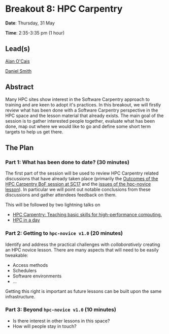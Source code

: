 # Breakout 8: **HPC Carpentry**

**Date**: Thursday, 31 May

**Time**: 2:35-3:35 pm (1 hour)

## Lead(s)

[Alan O'Cais](https://github.com/carpentries/carpentrycon/blob/master/ShortBio/SessionChairs/AlanOCais-bio.md)

[Daniel Smith](https://github.com/carpentries/carpentrycon/blob/master/ShortBio/SessionChairs/DanielSmith-bio.md)

## Abstract

Many HPC sites show interest in the Software Carpentry approach to training and are keen to adopt it's practices. In this breakout, we will firstly review what has been done with a Software Carpentry perspective in the HPC space and the lesson material that already exists. The main goal of the session is to gather interested people together, evaluate what has been done, map out where we would like to go and define some short term targets to help us get there.

## The Plan

### **Part 1**: What has been done to date? (30 minutes)

The first part of the session will be used to review HPC Carpentry related discussions that have already taken place (primarily the [Outcomes of the HPC Carpentry BoF session at SC17](https://github.com/hpc-uk/sc17-hpccarpentry-bof/raw/master/pdf/sc17-hpccarpentry-bof-report.pdf) and the [issues of the hpc-novice lesson](https://github.com/swcarpentry/hpc-novice/issues)). In particular we will point out notable conclusions from these discussions and gather attendees feedback on them.

This will be followed by two lightning talks on
- [HPC Carpentry:
Teaching basic skills for high-performance computing.](https://hpc-carpentry.github.io/)
- [HPC in a day](https://psteinb.github.io/hpc-in-a-day/)

### **Part 2**: Getting to `hpc-novice v1.0` (20 minutes)

Identify and address the practical challenges with *collaboratively* creating an HPC novice lesson. There are many aspects that will need to be easily tweakable:
- Access methods
- Schedulers
- Software environments
- ...

Getting this right is important as future lessons can be built upon the same infrastructure.

### **Part 3**: Beyond `hpc-novice v1.0` (10 minutes)

- Is there interest in other lessons in this space?
- How will people stay in touch?
